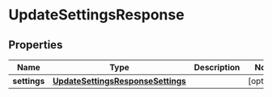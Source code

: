 

# UpdateSettingsResponse


## Properties

| Name | Type | Description | Notes |
|------------ | ------------- | ------------- | -------------|
|**settings** | [**UpdateSettingsResponseSettings**](UpdateSettingsResponseSettings.md) |  |  [optional] |



